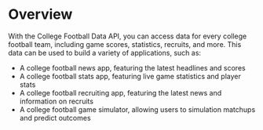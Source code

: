 # Overview

With the College Football Data API, you can access data for every college football team, including game scores, statistics, recruits, and more. This data can be used to build a variety of applications, such as:

- A college football news app, featuring the latest headlines and scores
- A college football stats app, featuring live game statistics and player stats
- A college football recruiting app, featuring the latest news and information on recruits
- A college football game simulator, allowing users to simulation matchups and predict outcomes
